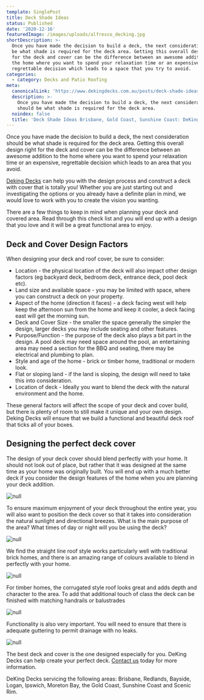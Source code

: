```yaml
---
template: SinglePost
title: Deck Shade Ideas
status: Published
date: '2020-12-16'
featuredImage: /images/uploads/alfresco_decking.jpg
shortDescription: >-
  Once you have made the decision to build a deck, the next consideration should
  be what shade is required for the deck area. Getting this overall design right
  for the deck and cover can be the difference between an awesome addition to
  the home where you want to spend your relaxation time or an expensive,
  regrettable decision which leads to a space that you try to avoid.
categories:
  - category: Decks and Patio Roofing
meta:
  canonicalLink: 'https://www.dekingdecks.com.au/posts/deck-shade-ideas/'
  description: >-
    Once you have made the decision to build a deck, the next consideration
    should be what shade is required for the deck area.
  noindex: false
  title: 'Deck Shade Ideas Brisbane, Gold Coast, Sunshine Coast: DeKing'
---
```

Once you have made the decision to build a deck, the next consideration should be what shade is required for the deck area.  Getting this overall design right for the deck and cover can be the difference between an awesome addition to the home where you want to spend your relaxation time or an expensive, regrettable decision which leads to an area that you avoid.

[Deking Decks](https://www.dekingdecks.com.au/) can help you with the design process and construct a deck with cover that is totally you! Whether you are just starting out and investigating the options or you already have a definite plan in mind, we would love to work with you to create the vision you wanting.

There are a few things to keep in mind when planning your deck and covered area.  Read through this check list and you will end up with a design that you love and it will be a great functional area to enjoy.

## Deck and Cover Design Factors

When designing your deck and roof cover, be sure to consider:

* Location - the physical location of the deck will also impact other design factors (eg backyard deck, bedroom deck, entrance deck, pool deck etc).
* Land size and available space - you may be limited with space, where you can construct a deck on your property.
* Aspect of the home (direction it faces) - a deck facing west will help keep the afternoon sun from the home and keep it cooler, a deck facing east will get the morning sun.
* Deck and Cover Size - the smaller the space generally the simpler the design, larger decks you may include seating and other features.
* Purpose/Function - the purpose of the deck also plays a bit part in the design.  A pool deck may need space around the pool, an entertaining area may need a section for the BBQ and seating, there may be electrical and plumbing to plan.
* Style and age of the home - brick or timber home, traditional or modern look.
* Flat or sloping land - if the land is sloping, the design will need to take this into consideration.
* Location of deck - Ideally you want to blend the deck with the natural environment and the home.

These general factors will affect the scope of your deck and cover build, but there is plenty of room to still make it unique and your own design. Deking Decks will ensure that we build a functional and beautiful deck roof that ticks all of your boxes.

## Designing the perfect deck cover

The design of your deck cover should blend perfectly with your home. It should not look out of place, but rather that it was designed at the same time as your home was originally built.  You will end up with a much better deck if you consider the design features of the home when you are planning your deck addition.

![null](/images/uploads/deck-4-2.jpg)

To ensure maximum enjoyment of your deck throughout the entire year, you will also want to position the deck cover so that it takes into consideration the natural sunlight and directional breezes.  What is the main purpose of the area? What times of day or night will you be using the deck?

![null](/images/uploads/bundambadeck.jpg)

We find the straight line roof style works particularly well with traditional brick homes, and there is an amazing range of colours available to blend in perfectly with your home.

![null](/images/uploads/21.jpg)

For timber homes, the corrugated style roof looks great and adds depth and character to the area.  To add that additional touch of class the deck can be finished with matching handrails or balustrades

![null](/images/uploads/img_6933.jpg)

Functionality is also very important.  You will need to ensure that there is adequate guttering to permit drainage with no leaks.

![null](/images/uploads/cooldekredlandbaymerbauposts.jpg)

The best deck and cover is the one designed especially for you.  DeKing Decks can help create your perfect deck. [Contact us](https://www.dekingdecks.com.au/contact/) today for more information.

DeKing Decks servicing the following areas: Brisbane, Redlands, Bayside, Logan, Ipswich, Moreton Bay, the Gold Coast, Sunshine Coast and Scenic Rim.
